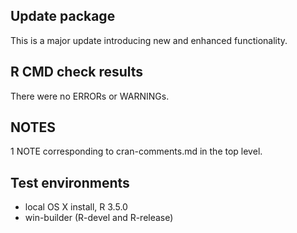 ## Update package
This is a major update introducing new and enhanced functionality.

## R CMD check results
There were no ERRORs or WARNINGs. 

## NOTES 
1 NOTE corresponding to cran-comments.md in the top level.

## Test environments
* local OS X install, R 3.5.0
* win-builder (R-devel and R-release)
